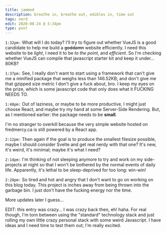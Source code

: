 ```yaml
---
title: jammed
description: breathe in, breathe out, edibles in, time out
tags: nerd
edit: 2020-08-24 @ 5:34pm
type: post
---
```


`1:32pm:` What will I do today? I'll try to figure out whether VueJS is a good candidate to help me build a <del>goddamn</del> website efficiently. I need this website to be _light_, I need it to be _to the point_, and _efficient_. So I'm checking whether VueJS can compile that javascript starter kit and keep it under... 80KB?

`1:37pm:` See, I really don't want to start using a framework that can't give me a minified package that weighs less than 146.52KB; and don't give me that gzipped size metric I don't give a fuck about, bro. I keep my eyes on the prize, which is some javascript code that only does what it FUCKING NEEDS TO.

`1:48pm:` Out of laziness, or maybe to be more productive, I might just choose React, and maybe try my hand at some Server-Side Rendering. But, as I mentioned earlier: the package needs to be **small**.

I'm no stranger to overkill because the very simple website hosted on fredmercy.ca is still powered by a React app.

`2:12pm:` Then again if the goal is to produce the smallest filesize possible, maybe I should consider Svelte and get real nerdy with that one? It's new, it's weird, it's minimal; maybe it's what I need?

`2:14pm:` I'm thinking of not sleeping anymore to try and work on my side-projects at night so that I won't be bothered by the normal events of daily life. Apparently, it's lethal to be sleep-deprived for too long: win-win!

`2:20pm:` So tired and hot and angry that I don't want to go on working on this blog today. This project is inches away from being thrown into the garbage bin. I just don't have the fucking energy nor the time.

More updates later I guess...

EDIT: this entry was crazy... I was crazy back then, eh! haha.
For real though, I'm torn between using the "standard" technology stack and just rolling my own little crazy personal stack with some weird Javascript. I have ideas and I need time to test them out; I'm really excited.
